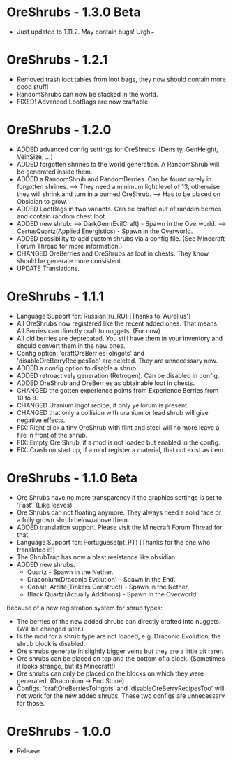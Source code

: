 # OreShrubs - 1.3.0 Beta #
- Just updated to 1.11.2. May contain bugs! Urgh~

# OreShrubs -  1.2.1 #
- Removed trash loot tables from loot bags, they now should contain more good stuff!
- RandomShrubs can now be stacked in the world.
- FIXED! Advanced LootBags are now craftable.

# OreShrubs - 1.2.0 #
- ADDED advanced config settings for OreShrubs. (Density, GenHeight, VeinSize, ...)
- ADDED forgotten shrines to the world generation. A RandomShrub will be generated inside them.
- ADDED a RandomShrub and RandomBerries. Can be found rarely in forgotten shrines.
    --> They need a minimum light level of 13, otherwise they will shrink and turn in a burned OreShrub.
    --> Has to be placed on Obsidian to grow.
- ADDED LootBags in two variants. Can be crafted out of random berries and contain random chest loot.
- ADDED new shrub:
    --> DarkGem(EvilCraft) - Spawn in the Overworld.
    --> CertusQuartz(Applied Energistics) - Spawn in the Overworld.
- ADDED possibility to add custom shrubs via a config file. (See Minecraft Forum Thread for more information.)
- CHANGED OreBerries and OreShrubs as loot in chests. They know should be generate more consistent.
- UPDATE Translations.

# OreShrubs - 1.1.1 #
- Language Support for: Russian(ru_RU) [Thanks to 'Aurelius']
- All OreShrubs now registered like the recent added ones. That means: All Berries can directly craft to nuggets. (For now)
- All old berries are deprecated. You still have them in your inventory and should convert them in the new ones.
- Config option: 'craftOreBerriesToIngots' and 'disableOreBerryRecipesToo' are deleted. They are unnecessary now.
- ADDED a config option to disable a shrub.
- ADDED retroactively generation (Retrogen). Can be disabled in config.
- ADDED OreShrub and OreBerries as obtainable loot in chests.
- CHANGED the gotten experience points from Experience Berries from 10 to 8.
- CHANGED Uranium ingot recipe, if only yellorum is present.
- CHANGED that only a collision with uranium or lead shrub will give negative effects.
- FIX: Right click a tiny OreShrub with flint and steel will no more leave a fire in front of the shrub.
- FIX: Empty Ore Shrub, if a mod is not loaded but enabled in the config.
- FIX: Crash on start up, if a mod register a material, that not exist as item.

# OreShrubs - 1.1.0 Beta #
- Ore Shrubs have no more transparency if the graphics settings is set to 'Fast'. (Like leaves)
- Ore Shrubs can not floating anymore. They always need a solid face or a fully grown shrub below/above them.
- ADDED translation support. Please visit the Minecraft Forum Thread for that.
- Language Support for: Portuguese(pt_PT) [Thanks for the one who translated it!]
- The ShrubTrap has now a blast resistance like obsidian.
- ADDED new shrubs:
  - Quartz - Spawn in the Nether.
  - Draconium(Draconic Evolution) - Spawn in the End.
  - Cobalt, Ardite(Tinkers Construct) - Spawn in the Nether.
  - Black Quartz(Actually Additions) - Spawn in the Overworld.

Because of a new registration system for shrub types:
- The berries of the new added shrubs can directly crafted into nuggets. (Will be changed later.)
- Is the mod for a shrub type are not loaded, e.g. Draconic Evolution, the shrub block is disabled.
- Ore shrubs generate in slightly bigger veins but they are a little bit rarer.
- Ore shrubs can be placed on top and the bottom of a block. (Sometimes it looks strange, but its Minecraft!)
- Ore shrubs can only be placed on the blocks on which they were generated. (Draconium -> End Stone)
- Configs: 'craftOreBerriesToIngots' and 'disableOreBerryRecipesToo' will not work for the new added shrubs. These two configs are unnecessary for those.

# OreShrubs - 1.0.0 #
- Release
